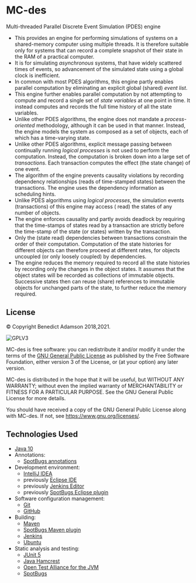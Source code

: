 # MC-des

Multi-threaded Parallel Discrete Event Simulation (PDES) engine

* This provides an engine for performing simulations of systems on a shared-memory computer using multiple threads. It
  is therefore suitable only for systems that can record a complete snapshot of their state in the RAM of a practical
  computer.
* It is for simulating _asynchronous_ systems, that have widely scattered times of events, so advancement of the
  simulated state using a global clock is inefficient.
* In common with most PDES algorithms, this engine partly enables parallel computation by eliminating an explicit
  global (shared) _event list_.
* This engine further enables parallel computation by not attempting to compute and record a single set of _state
  variables_ at one point in time. It instead computes and records the full time history of all the state variables.
* Unlike other PDES algorithms, the engine does not mandate a
  _process-oriented_ methodology, although it can be used in that manner. Instead, the engine models the system as
  composed as a set of objects, each of which has a time-varying state.
* Unlike other PDES algorithms, explicit message passing between continually running _logical processes_ is not used to
  perform the computation. Instead, the computation is broken down into a large set of
  _transactions_. Each transaction computes the effect (the state change) of one event.
* The algorithm of the engine prevents causality violations by recording dependency relationships (reads of time-stamped
  states) between the transactions. The engine uses the dependency information as scheduling hints.
* Unlike PDES algorithms using _logical processes_, the simulation events (transactions) of this engine may access (
  read) the states of any number of objects.
* The engine enforces causality and partly avoids deadlock by requiring that the time-stamps of states read by a
  transaction are strictly before the time-stamp of the state (or states) written by the transaction.
* Only the (state read) dependencies between transactions constrain the order of their computation. Computation of the
  state histories for different objects can therefore proceed at different rates, for objects uncoupled (or only loosely
  coupled) by dependencies.
* The engine reduces the memory required to record all the state histories by recording only the changes in the object
  states. It assumes that the object states will be recorded as collections of immutable objects. Successive states then
  can reuse (share) references to immutable objects for unchanged parts of the state, to further reduce the memory
  required.

## License

© Copyright Benedict Adamson 2018,2021.

![GPLV3](https://www.gnu.org/graphics/gplv3-with-text-136x68.png)

MC-des is free software: you can redistribute it and/or modify it under the terms of the
[GNU General Public License](https://www.gnu.org/licenses/gpl.html)
as published by the Free Software Foundation, either version 3 of the License, or
(at your option) any later version.

MC-des is distributed in the hope that it will be useful, but WITHOUT ANY WARRANTY; without even the implied warranty of
MERCHANTABILITY or FITNESS FOR A PARTICULAR PURPOSE. See the GNU General Public License for more details.

You should have received a copy of the GNU General Public License along with MC-des. If not,
see <https://www.gnu.org/licenses/>.

## Technologies Used

* [Java 10](https://docs.oracle.com/javase/10/)
* Annotations:
    * [SpotBugs annotations](https://javadoc.io/doc/com.github.spotbugs/spotbugs-annotations)
* Development environment:
    * [IntelliJ IDEA](https://www.jetbrains.com/idea/)
    * previously [Eclipse IDE](https://www.eclipse.org/ide/)
    * previously [Jenkins Editor](https://github.com/de-jcup/eclipse-jenkins-editor)
    * previously [SpotBugs Eclipse plugin](https://marketplace.eclipse.org/content/spotbugs-eclipse-plugin)
* Software configuration management:
    * [Git](https://git-scm.com/)
    * [GitHub](https://github.com)
* Building:
    * [Maven](https://maven.apache.org/)
    * [SpotBugs Maven plugin](https://spotbugs.github.io/spotbugs-maven-plugin/index.html)
    * [Jenkins](https://jenkins.io/)
    * [Ubuntu](http://ubuntu.com)
* Static analysis and testing:
    * [JUnit 5](https://junit.org/junit5/)
    * [Java Hamcrest](http://hamcrest.org/JavaHamcrest/)
    * [Open Test Alliance for the JVM](https://github.com/ota4j-team/opentest4j)
    * [SpotBugs](https://spotbugs.github.io/)
